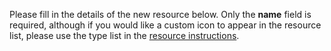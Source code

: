 Please fill in the details of the new resource below. Only the __name__ field is required, although if you would like a custom icon to appear in the resource list, please use the type list in the [resource instructions](#instructions.manage.resources).